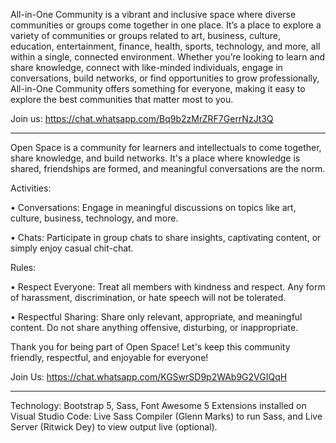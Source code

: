 All-in-One Community is a vibrant and inclusive space where diverse communities or groups come together in one place. It’s a place to explore a variety of communities or groups related to art, business, culture, education, entertainment, finance, health, sports, technology, and more, all within a single, connected environment. Whether you’re looking to learn and share knowledge, connect with like-minded individuals, engage in conversations, build networks, or find opportunities to grow professionally, All-in-One Community offers something for everyone, making it easy to explore the best communities that matter most to you.

Join us: https://chat.whatsapp.com/Bq9b2zMrZRF7GerrNzJt3Q

---------------------------------------------------------------------------------------------------------------------------

Open Space is a community for learners and intellectuals to come together, share knowledge, and build networks. It's a place where knowledge is shared, friendships are formed, and meaningful conversations are the norm.

Activities:

• Conversations: Engage in meaningful discussions on topics like art, culture, business, technology, and more.

• Chats: Participate in group chats to share insights, captivating content, or simply enjoy casual chit-chat.

Rules:

• Respect Everyone: Treat all members with kindness and respect. Any form of harassment, discrimination, or hate speech will not be tolerated.

• Respectful Sharing: Share only relevant, appropriate, and meaningful content. Do not share anything offensive, disturbing, or inappropriate.

Thank you for being part of Open Space! Let's keep this community friendly, respectful, and enjoyable for everyone!

Join Us: https://chat.whatsapp.com/KGSwrSD9p2WAb9G2VGIQqH

---------------------------------------------------------------------------------------------------------------------------

Technology: Bootstrap 5, Sass, Font Awesome 5
Extensions installed on Visual Studio Code: Live Sass Compiler (Glenn Marks) to run Sass, and Live Server (Ritwick Dey) to view output live (optional).
